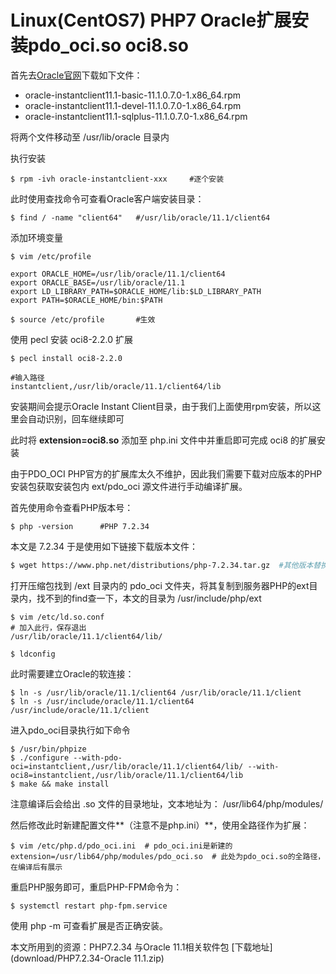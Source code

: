 # Linux(CentOS7) PHP7 Oracle扩展安装pdo_oci.so oci8.so

首先去[Oracle官网](https://www.oracle.com/database/technologies/instant-client/linux-x86-64-downloads.html)下载如下文件：

- oracle-instantclient11.1-basic-11.1.0.7.0-1.x86_64.rpm
- oracle-instantclient11.1-devel-11.1.0.7.0-1.x86_64.rpm
- oracle-instantclient11.1-sqlplus-11.1.0.7.0-1.x86_64.rpm

将两个文件移动至 /usr/lib/oracle 目录内

执行安装

```shell
$ rpm -ivh oracle-instantclient-xxx		#逐个安装
```

此时使用查找命令可查看Oracle客户端安装目录：

```shell
$ find / -name "client64" 	#/usr/lib/oracle/11.1/client64
```

添加环境变量

```shell
$ vim /etc/profile

export ORACLE_HOME=/usr/lib/oracle/11.1/client64
export ORACLE_BASE=/usr/lib/oracle/11.1
export LD_LIBRARY_PATH=$ORACLE_HOME/lib:$LD_LIBRARY_PATH
export PATH=$ORACLE_HOME/bin:$PATH

$ source /etc/profile  		#生效
```



使用 pecl 安装 oci8-2.2.0 扩展

```shell
$ pecl install oci8-2.2.0

#输入路径
instantclient,/usr/lib/oracle/11.1/client64/lib
```

安装期间会提示Oracle Instant Client目录，由于我们上面使用rpm安装，所以这里会自动识别，回车继续即可

此时将 **extension=oci8.so** 添加至 php.ini 文件中并重启即可完成 oci8 的扩展安装



由于PDO_OCI PHP官方的扩展库太久不维护，因此我们需要下载对应版本的PHP安装包获取安装包内 ext/pdo_oci 源文件进行手动编译扩展。

首先使用命令查看PHP版本号：

```shell
$ php -version		#PHP 7.2.34
```

本文是 7.2.34 于是使用如下链接下载版本文件：

```sh
$ wget https://www.php.net/distributions/php-7.2.34.tar.gz	#其他版本替换版本号
```

打开压缩包找到 /ext 目录内的 pdo_oci 文件夹，将其复制到服务器PHP的ext目录内，找不到的find查一下，本文的目录为 /usr/include/php/ext

```shell
$ vim /etc/ld.so.conf  
# 加入此行，保存退出
/usr/lib/oracle/11.1/client64/lib/

$ ldconfig
```

此时需要建立Oracle的软连接：

```shell
$ ln -s /usr/lib/oracle/11.1/client64 /usr/lib/oracle/11.1/client
$ ln -s /usr/include/oracle/11.1/client64 /usr/include/oracle/11.1/client
```

进入pdo_oci目录执行如下命令

```shell
$ /usr/bin/phpize
$ ./configure --with-pdo-oci=instantclient,/usr/lib/oracle/11.1/client64/lib/ --with-oci8=instantclient,/usr/lib/oracle/11.1/client64/lib
$ make && make install
```

注意编译后会给出 .so 文件的目录地址，文本地址为： /usr/lib64/php/modules/

然后修改此时新建配置文件**（注意不是php.ini）**，使用全路径作为扩展：

```shell
$ vim /etc/php.d/pdo_oci.ini  # pdo_oci.ini是新建的
extension=/usr/lib64/php/modules/pdo_oci.so  # 此处为pdo_oci.so的全路径，在编译后有展示
```

重启PHP服务即可，重启PHP-FPM命令为：

```shell
$ systemctl restart php-fpm.service
```

使用 php -m 可查看扩展是否正确安装。



本文所用到的资源：PHP7.2.34 与Oracle 11.1相关软件包 [下载地址](download/PHP7.2.34-Oracle 11.1.zip)